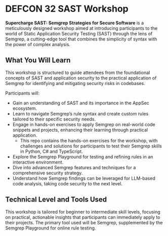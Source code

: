 # DEFCON 32 SAST Workshop

**Supercharge SAST: Semgrep Strategies for Secure Software** is a meticulously designed workshop aimed at introducing participants to the world of Static Application Security Testing (SAST) through the lens of Semgrep, a cutting-edge tool that combines the simplicity of syntax with the power of complex analysis. 


## What You Will Learn
This workshop is structured to guide attendees from the foundational concepts of SAST and application security to the practical application of Semgrep for identifying and mitigating security risks in codebases. 

Participants will: 
- Gain an understanding of SAST and its importance in the AppSec ecosystem. 
- Learn to navigate Semgrep’s rule syntax and create custom rules tailored to their specific security needs. 
- Engage in hands-on exercises to apply Semgrep on real-world code snippets and projects, enhancing their learning through practical application. 
    - This repo contains the hands-on exercises for the workshop, with challenges and solutions for participants to test their Semgrep skills in Python, C# and TypeScript.
- Explore the Semgrep Playground for testing and refining rules in an interactive environment. 
- Dive into advanced Semgrep features and techniques for a comprehensive security strategy. 
- Understand how Semgrep findings can be leveraged for LLM-based code analysis, taking code security to the next level. 

## Technical Level and Tools Used
This workshop is tailored for beginner to intermediate skill levels, focusing on practical, actionable insights that participants can immediately apply to their projects. The primary tool used will be Semgrep, supplemented by the Semgrep Playground for online rule testing.